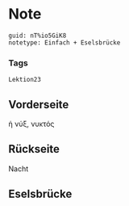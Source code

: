 # Note
```
guid: nT%io5GiK8
notetype: Einfach + Eselsbrücke
```

### Tags
```
Lektion23
```

## Vorderseite
ἡ νύξ, νυκτός

## Rückseite
Nacht

## Eselsbrücke

